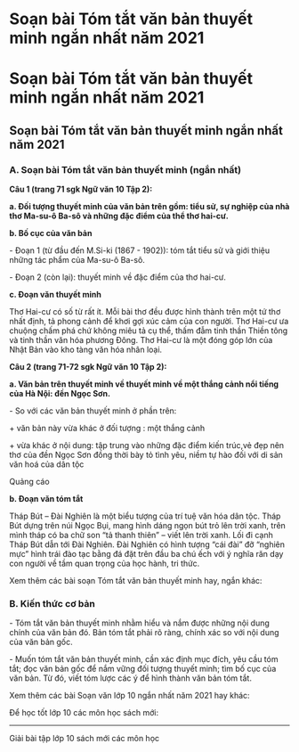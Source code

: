 # Soạn bài Tóm tắt văn bản thuyết minh ngắn nhất năm 2021

# Soạn bài Tóm tắt văn bản thuyết minh ngắn nhất năm 2021

## Soạn bài Tóm tắt văn bản thuyết minh ngắn nhất năm 2021

### **A. Soạn bài Tóm tắt văn bản thuyết minh (ngắn nhất)**

**Câu 1 (trang 71 sgk Ngữ văn 10 Tập 2):**

**a. Đối tượng thuyết minh của văn bản trên gồm: tiểu sử, sự nghiệp của nhà thơ Ma-su-ô Ba-sô và những đặc điểm của thể thơ hai-cư.**

**b. Bố cục của văn bản**

\- Đoạn 1 (từ đầu đến M.Si-ki (1867 - 1902)): tóm tắt tiểu sử và giới thiệu những tác phẩm của Ma-su-ô Ba-sô. 

\- Đoạn 2 (còn lại): thuyết minh về đặc điểm của thơ hai-cư. 

**c. Đoạn văn thuyết minh**

Thơ Hai-cư có số từ rất ít. Mỗi bài thơ đều được hình thành trên một tứ thơ nhất định, tả phong cảnh để khơi gợi xúc cảm của con người. Thơ Hai-cư ưa chuộng chấm phá chứ không miêu tả cụ thể, thấm đẫm tinh thần Thiền tông và tinh thần văn hóa phương Đông. Thơ Hai-cư là một đóng góp lớn của Nhật Bản vào kho tàng văn hóa nhân loại. 

**Câu 2 (trang 71-72 sgk Ngữ văn 10 Tập 2):**

**a. Văn bản trên thuyết minh về thuyết minh về một thắng cảnh nổi tiếng của Hà Nội: đền Ngọc Sơn.**

\- So với các văn bản thuyết minh ở phần trên: 

\+ văn bản này vừa khác ở đối tượng : một thắng cảnh 

\+ vừa khác ở nội dung: tập trung vào những đặc điểm kiến trúc,vẻ đẹp nên thơ của đền Ngọc Sơn đồng thời bày tỏ tình yêu, niềm tự hào đối với di sản văn hoá của dân tộc 

Quảng cáo

**b. Đoạn văn tóm tắt**

Tháp Bút – Đài Nghiên là một biểu tượng của trí tuệ văn hóa dân tộc. Tháp Bút dựng trên núi Ngọc Bụi, mang hình dáng ngọn bút trỏ lên trời xanh, trên mình tháp có ba chữ son “tả thanh thiên” – viết lên trời xanh. Lối đi cạnh Tháp Bút dẫn tới Đài Nghiên. Đài Nghiên có hình tượng “cái đài” đỡ “nghiên mực” hình trái đào tạc bằng đá đặt trên đầu ba chú ếch với ý nghĩa răn dạy con người về tầm quan trọng của học hành, tri thức. 

Xem thêm các bài soạn Tóm tắt văn bản thuyết minh hay, ngắn khác:

### **B. Kiến thức cơ bản**

\- Tóm tắt văn bản thuyết minh nhằm hiểu và nắm được những nội dung chính của văn bản đó. Bản tóm tắt phải rõ ràng, chính xác so với nội dung của văn bản gốc.

\- Muốn tóm tắt văn bản thuyết minh, cần xác định mục đích, yêu cầu tóm tắt; đọc văn bản gốc để nắm vững đối tượng thuyết minh; tìm bố cục của văn bản. Từ đó, viết tóm lược các ý để hình thành văn bản tóm tắt.

Xem thêm các bài Soạn văn lớp 10 ngắn nhất năm 2021 hay khác:

Để học tốt lớp 10 các môn học sách mới:

* * *

Giải bài tập lớp 10 sách mới các môn học
